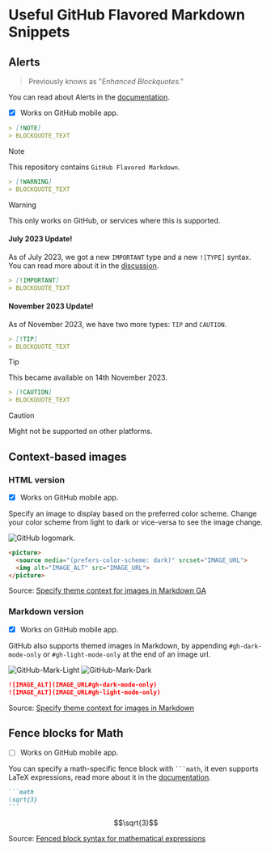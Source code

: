 # Useful GitHub Flavored Markdown Snippets

## Alerts

> Previously knows as "*Enhanced Blockquotes*."

You can read about Alerts in the [documentation](https://docs.github.com/en/get-started/writing-on-github/getting-started-with-writing-and-formatting-on-github/basic-writing-and-formatting-syntax#alerts).

- [x] Works on GitHub mobile app.

```md
> [!NOTE]
> BLOCKQUOTE_TEXT
```

> [!NOTE]
> This repository contains `GitHub Flavored Markdown`.

```md
> [!WARNING]
> BLOCKQUOTE_TEXT
```

> [!WARNING]
> This only works on GitHub, or services where this is supported.

#### July 2023 Update!

As of July 2023, we got a new `IMPORTANT` type and a new `![TYPE]` syntax. You can read more about it in the [discussion](https://github.com/orgs/community/discussions/16925).

```md
> [!IMPORTANT]
> BLOCKQUOTE_TEXT
```

#### November 2023 Update!

As of November 2023, we have two more types: `TIP` and `CAUTION`.


```md
> [!TIP]
> BLOCKQUOTE_TEXT
```

> [!TIP]
> This became available on 14th November 2023.

```md
> [!CAUTION]
> BLOCKQUOTE_TEXT
```

> [!CAUTION]
> Might not be supported on other platforms.

## Context-based images

### HTML version

- [x] Works on GitHub mobile app.

Specify an image to display based on the preferred color scheme. Change your color scheme from light to dark or vice-versa to see the image change.

<picture>
  <source media="(prefers-color-scheme: dark)" srcset="https://user-images.githubusercontent.com/3369400/139447912-e0f43f33-6d9f-45f8-be46-2df5bbc91289.png">
  <img alt="GitHub logomark." src="https://user-images.githubusercontent.com/3369400/139448065-39a229ba-4b06-434b-bc67-616e2ed80c8f.png">
</picture>

```md
<picture>
  <source media="(prefers-color-scheme: dark)" srcset="IMAGE_URL">
  <img alt="IMAGE_ALT" src="IMAGE_URL">
</picture>
```

Source: [Specify theme context for images in Markdown GA](https://github.blog/changelog/2022-08-15-specify-theme-context-for-images-in-markdown-ga/)

### Markdown version

- [x] Works on GitHub mobile app.

GitHub also supports themed images in Markdown, by appending `#gh-dark-mode-only` or `#gh-light-mode-only` at the end of an image url.

![GitHub-Mark-Light](https://user-images.githubusercontent.com/3369400/139447912-e0f43f33-6d9f-45f8-be46-2df5bbc91289.png#gh-dark-mode-only)
![GitHub-Mark-Dark](https://user-images.githubusercontent.com/3369400/139448065-39a229ba-4b06-434b-bc67-616e2ed80c8f.png#gh-light-mode-only)

```md
![IMAGE_ALT](IMAGE_URL#gh-dark-mode-only)
![IMAGE_ALT](IMAGE_URL#gh-light-mode-only)
```

Source: [Specify theme context for images in Markdown](https://github.blog/changelog/2021-11-24-specify-theme-context-for-images-in-markdown/)


## Fence blocks for Math

- [ ] Works on GitHub mobile app.

You can specify a math-specific fence block with ` ```math `, it even supports LaTeX expressions, read more about it in the [documentation](https://docs.github.com/en/get-started/writing-on-github/working-with-advanced-formatting/writing-mathematical-expressions). 

````md
```math
\sqrt{3}
```
````

```math
\sqrt{3}
```

Source: [Fenced block syntax for mathematical expressions](https://github.blog/changelog/2022-06-28-fenced-block-syntax-for-mathematical-expressions/)
